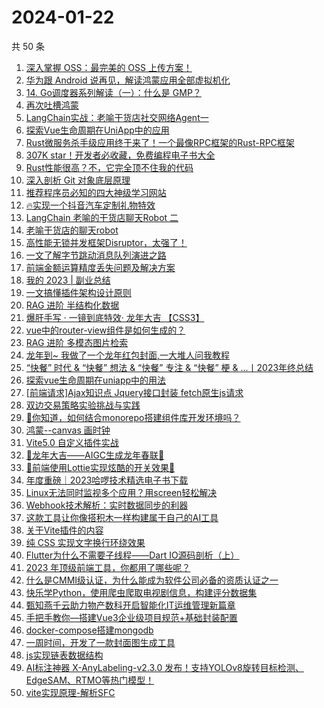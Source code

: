 # 2024-01-22

共 50 条

<!-- BEGIN JUEJIN -->
<!-- 最后更新时间 2024-01-22 02:07:38 +0800 -->
1. [深入掌握 OSS：最完美的 OSS 上传方案！](https://juejin.cn/post/7325495635455868938)
1. [华为跟 Android 说再见，解读鸿蒙应用全部虚拟机化](https://juejin.cn/post/7325271065831915520)
1. [14. Go调度器系列解读（一）：什么是 GMP？](https://juejin.cn/post/7324931501926875170)
1. [再次吐槽鸿蒙](https://juejin.cn/post/7325338405408555060)
1. [LangChain实战：老喻干货店社交网络Agent一](https://juejin.cn/post/7325261939432063012)
1. [探索Vue生命周期在UniApp中的应用](https://juejin.cn/post/7325271065831456768)
1. [Rust微服务杀手级应用终于来了！一个最像RPC框架的Rust-RPC框架](https://juejin.cn/post/7324962205424877619)
1. [307K star！开发者必收藏，免费编程电子书大全](https://juejin.cn/post/7325370003191791643)
1. [Rust性能很高？不，它完全顶不住我的代码](https://juejin.cn/post/7325993514701635638)
1. [深入剖析 Git 对象底层原理](https://juejin.cn/post/7324992318419255359)
1. [推荐程序员必知的四大神级学习网站](https://juejin.cn/post/7325338405409570868)
1. [🔥实现一个抖音汽车定制礼物特效](https://juejin.cn/post/7325429835387731987)
1. [LangChain 老喻的干货店聊天Robot 二](https://juejin.cn/post/7325444892331098131)
1. [老喻干货店的聊天robot](https://juejin.cn/post/7325629654328770612)
1. [高性能无锁并发框架Disruptor，太强了！](https://juejin.cn/post/7325684511253839898)
1. [一文了解字节跳动消息队列演进之路](https://juejin.cn/post/7325132195147956250)
1. [前端金额运算精度丢失问题及解决方案](https://juejin.cn/post/7325627704782307337)
1. [我的 2023 | 副业总结](https://juejin.cn/post/7325317730952822811)
1. [一文搞懂插件架构设计原则](https://juejin.cn/post/7325800661231386663)
1. [RAG 进阶 半结构化数据](https://juejin.cn/post/7325800661232140327)
1. [爆肝手写 · 一镜到底特效· 龙年大吉 【CSS3】](https://juejin.cn/post/7325739662033879090)
1. [vue中的router-view组件是如何生成的？](https://juejin.cn/post/7325255455289409570)
1. [RAG 进阶 多模态图片检索](https://juejin.cn/post/7325724706139996201)
1. [龙年到~ 我做了一个龙年红包封面,一大堆人问我教程](https://juejin.cn/post/7325647896047583273)
1. [“快餐” 时代 & “快餐” 想法 & “快餐” 专注 & “快餐” 梗 & ...丨2023年终总结](https://juejin.cn/post/7325277125560811571)
1. [探索vue生命周期在uniapp中的用法](https://juejin.cn/post/7325645956253532160)
1. [[前端请求]Ajax知识点 Jquery接口封装 fetch原生js请求](https://juejin.cn/post/7325724706140225577)
1. [双边交易策略实验挑战与实践](https://juejin.cn/post/7325495635455737866)
1. [🙋你知道，如何结合monorepo搭建组件库开发环境吗？](https://juejin.cn/post/7325261939431686180)
1. [鸿蒙--canvas 画时钟](https://juejin.cn/post/7325273188089364506)
1. [Vite5.0 自定义插件实战](https://juejin.cn/post/7325269225430204431)
1. [🐲龙年大吉——AIGC生成龙年春联🐲](https://juejin.cn/post/7325717778597199908)
1. [🌟前端使用Lottie实现炫酷的开关效果🌟](https://juejin.cn/post/7325717778597773348)
1. [年度重磅｜2023哈啰技术精选电子书下载](https://juejin.cn/post/7325337414445400104)
1. [Linux无法同时监视多个应用？用screen轻松解决](https://juejin.cn/post/7325337414445514792)
1. [Webhook技术解析：实时数据同步的利器](https://juejin.cn/post/7325629654328639540)
1. [这款工具让你像搭积木一样构建属于自己的AI工具 ](https://juejin.cn/post/7325611798135242802)
1. [关于Vite插件的内容](https://juejin.cn/post/7325647896048746537)
1. [纯 CSS 实现文字换行环绕效果](https://juejin.cn/post/7324963608307040290)
1. [Flutter为什么不需要子线程——Dart IO源码剖析（上）](https://juejin.cn/post/7325243117861978122)
1. [2023 年顶级前端工具，你都用了哪些呢？](https://juejin.cn/post/7325677461659762727)
1. [什么是CMMI级认证，为什么能成为软件公司必备的资质认证之一](https://juejin.cn/post/7325427710753947648)
1. [快乐学Python，使用爬虫爬取电视剧信息，构建评分数据集](https://juejin.cn/post/7325260337402150924)
1. [甄知燕千云助力物产数科开启智能化IT运维管理新篇章](https://juejin.cn/post/7325427710754603008)
1. [手把手教你—搭建Vue3企业级项目规范+基础封装配置](https://juejin.cn/post/7325132177426694194)
1. [docker-compose搭建mongodb](https://juejin.cn/post/7325389178926645283)
1. [一周时间，开发了一款封面图生成工具](https://juejin.cn/post/7325429835387093011)
1. [js实现链表数据结构](https://juejin.cn/post/7325705832070823936)
1. [AI标注神器 X-AnyLabeling-v2.3.0 发布！支持YOLOv8旋转目标检测、EdgeSAM、RTMO等热门模型！](https://juejin.cn/post/7325693010568970290)
1. [vite实现原理-解析SFC](https://juejin.cn/post/7325705832070529024)
<!-- END JUEJIN -->